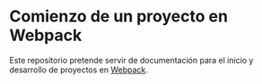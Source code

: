 # Comienzo de un proyecto en Webpack

Este repositorio pretende servir de documentación para el inicio y desarrollo de proyectos en [Webpack](<https://github.com/webpack/webpack>).